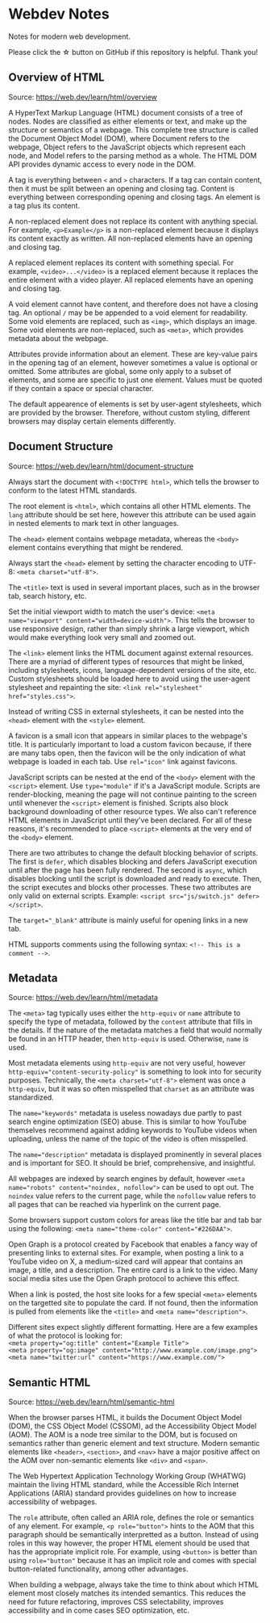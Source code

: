 # Webdev Notes

Notes for modern web development.

Please click the ☆ button on GitHub if this repository is helpful. Thank you!

## Overview of HTML

Source: https://web.dev/learn/html/overview

A HyperText Markup Language (HTML) document consists of a tree of nodes. Nodes are classified as either elements or text, and make up the structure or semantics of a webpage. This complete tree structure is called the Document Object Model (DOM), where Document refers to the webpage, Object refers to the JavaScript objects which represent each node, and Model refers to the parsing method as a whole. The HTML DOM API provides dynamic access to every node in the DOM.

A tag is everything between `<` and `>` characters. If a tag can contain content, then it must be split between an opening and closing tag. Content is everything between corresponding opening and closing tags. An element is a tag plus its content.

A non-replaced element does not replace its content with anything special. For example, `<p>Example</p>` is a non-replaced element because it displays its content exactly as written. All non-replaced elements have an opening and closing tag.

A replaced element replaces its content with something special. For example, `<video>...</video>` is a replaced element because it replaces the entire element with a video player. All replaced elements have an opening and closing tag.

A void element cannot have content, and therefore does not have a closing tag. An optional `/` may be be appended to a void element for readability. Some void elements are replaced, such as `<img>`, which displays an image. Some void elements are non-replaced, such as `<meta>`, which provides metadata about the webpage.

Attributes provide information about an element. These are key-value pairs in the opening tag of an element, however sometimes a value is optional or omitted. Some attributes are global, some only apply to a subset of elements, and some are specific to just one element. Values must be quoted if they contain a space or special character.

The default appearence of elements is set by user-agent stylesheets, which are provided by the browser. Therefore, without custom styling, different browsers may display certain elements differently.

## Document Structure

Source: https://web.dev/learn/html/document-structure

Always start the document with `<!DOCTYPE html>`, which tells the browser to conform to the latest HTML standards.

The root element is `<html>`, which contains all other HTML elements. The `lang` attribute should be set here, however this attribute can be used again in nested elements to mark text in other languages.

The `<head>` element contains webpage metadata, whereas the `<body>` element contains everything that might be rendered.

Always start the `<head>` element by setting the character encoding to UTF-8: `<meta charset="utf-8">`.

The `<title>` text is used in several important places, such as in the browser tab, search history, etc.

Set the initial viewport width to match the user's device: `<meta name="viewport" content="width=device-width">`. This tells the browser to use responsive design, rather than simply shrink a large viewport, which would make everything look very small and zoomed out.

The `<link>` element links the HTML document against external resources. There are a myriad of different types of resources that might be linked, including stylesheets, icons, language-dependent versions of the site, etc. Custom stylesheets should be loaded here to avoid using the user-agent stylesheet and repainting the site: `<link rel="stylesheet" href="styles.css">`.

Instead of writing CSS in external stylesheets, it can be nested into the `<head>` element with the `<style>` element.

A favicon is a small icon that appears in similar places to the webpage's title. It is particularly important to load a custom favicon because, if there are many tabs open, then the favicon will be the only indication of what webpage is loaded in each tab. Use `rel="icon"` link against favicons.

JavaScript scripts can be nested at the end of the `<body>` element with the `<script>` element. Use `type="module"` if it's a JavaScript module. Scripts are render-blocking, meaning the page will not continue painting to the screen until whenever the `<script>` element is finished. Scripts also block background downloading of other resource types. We also can't reference HTML elements in JavaScript until they've been declared. For all of these reasons, it's recommended to place `<script>` elements at the very end of the `<body>` element.

There are two attributes to change the default blocking behavior of scripts. The first is `defer`, which disables blocking and defers JavaScript execution until after the page has been fully rendered. The second is `async`, which disables blocking until the script is downloaded and ready to execute. Then, the script executes and blocks other processes. These two attributes are only valid on external scripts. Example: `<script src="js/switch.js" defer></script>`.

The `target="_blank"` attribute is mainly useful for opening links in a new tab.

HTML supports comments using the following syntax: `<!-- This is a comment -->`.

## Metadata

Source: https://web.dev/learn/html/metadata

The `<meta>` tag typically uses either the `http-equiv` or `name` attribute to specify the type of metadata, followed by the `content` attribute that fills in the details. If the nature of the metadata matches a field that would normally be found in an HTTP header, then `http-equiv` is used. Otherwise, `name` is used.

Most metadata elements using `http-equiv` are not very useful, however `http-equiv="content-security-policy"` is something to look into for security purposes. Technically, the `<meta charset="utf-8">` element was once a `http-equiv`, but it was so often misspelled that `charset` as an attribute was standardized.

The `name="keywords"` metadata is useless nowadays due partly to past search engine optimization (SEO) abuse. This is similar to how YouTube themselves recommend against adding keywords to YouTube videos when uploading, unless the name of the topic of the video is often misspelled.

The `name="description"` metadata is displayed prominently in several places and is important for SEO. It should be brief, comprehensive, and insightful.

All webpages are indexed by search engines by default, however `<meta name="robots" content="noindex, nofollow">` can be used to opt out. The `noindex` value refers to the current page, while the `nofollow` value refers to all pages that can be reached via hyperlink on the current page.

Some browsers support custom colors for areas like the title bar and tab bar using the following: `<meta name="theme-color" content="#226DAA">`.

Open Graph is a protocol created by Facebook that enables a fancy way of presenting links to external sites. For example, when posting a link to a YouTube video on X, a medium-sized card will appear that contains an image, a title, and a description. The entire card is a link to the video. Many social media sites use the Open Graph protocol to achieve this effect.

When a link is posted, the host site looks for a few special `<meta>` elements on the targetted site to populate the card. If not found, then the information is pulled from elements like the `<title>` and `<meta name="description">`.

Different sites expect slightly different formatting. Here are a few examples of what the protocol is looking for:  
`<meta property="og:title" content="Example Title">`  
`<meta property="og:image" content="http://www.example.com/image.png">`  
`<meta name="twitter:url" content="https://www.example.com/">`

## Semantic HTML

Source: https://web.dev/learn/html/semantic-html

When the browser parses HTML, it builds the Document Object Model (DOM), the CSS Object Model (CSSOM), ad the Accessibility Object Model (AOM). The AOM is a node tree similar to the DOM, but is focused on semantics rather than generic element and text structure. Modern semantic elements like `<header>`, `<section>`, and `<nav>` have a major positive affect on the AOM over non-semantic elements like `<div>` and `<span>`.

The Web Hypertext Application Technology Working Group (WHATWG) maintain the living HTML standard, while the Accessible Rich Internet Applications (ARIA) standard provides guidelines on how to increase accessibility of webpages.

The `role` attribute, often called an ARIA role, defines the role or semantics of any element. For example, `<p role="button">` hints to the AOM that this paragraph should be semantically interpretted as a button. Instead of using roles in this way however, the proper HTML element should be used that has the appropriate implicit role. For example, using `<button>` is better than using `role="button"` because it has an implicit role and comes with special button-related functionality, among other advantages.

When building a webpage, always take the time to think about which HTML element most closely matches its intended semantics. This reduces the need for future refactoring, improves CSS selectability, improves accessibility and in come cases SEO optimization, etc.